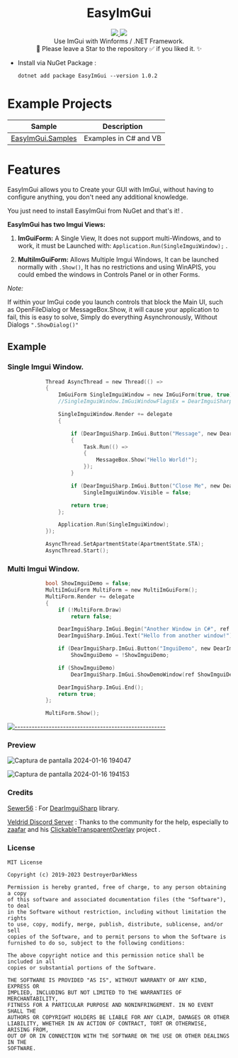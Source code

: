 <h1 align="center">EasyImGui</h1>
<p align="center">
  <a href="https://github.com/DestroyerDarkNess/RenderSpy/blob/master/LICENSE">
    <img src="https://img.shields.io/github/license/Rebzzel/kiero.svg?style=flat-square"/>
  </a>
   <img src="https://img.shields.io/badge/platform-Windows-0078d7.svg"/>
  <br>
  Use ImGui with Winforms / .NET Framework.
  <br>
  💠 Please leave a Star to the repository ✅ if you liked it. ✨
</p>

- Install via NuGet Package :
  ```
  dotnet add package EasyImGui --version 1.0.2
  ```

# Example Projects

| Sample | Description       |
|----------|---------------|
| [EasyImGui.Samples](https://github.com/DestroyerDarkNess/EasyImGui/tree/main/Samples/EasyImGui.Samples) | Examples in C# and VB |

# Features


EasyImGui allows you to Create your GUI with ImGui, without having to configure anything, you don't need any additional knowledge.

You just need to install EasyImGui from NuGet and that's it! .

**EasyImGui has two Imgui Views:**

1) **ImGuiForm:** A Single View, It does not support multi-Windows, and to work, it must be Launched with:
  ```Application.Run(SingleImguiWindow);``` .

2) **MultiImGuiForm:** Allows Multiple Imgui Windows, It can be launched normally with ```.Show()```, It has no restrictions and using WinAPIS, you could embed the windows in Controls Panel or in other Forms.

 *Note:*

If within your ImGui code you launch controls that block the Main UI, such as OpenFileDialog or MessageBox.Show, it will cause your application to fail, this is easy to solve, Simply do everything Asynchronously, Without Dialogs ```".ShowDialog()"```

## Example

### Single Imgui Window.

```C
            Thread AsyncThread = new Thread(() =>
            {
                ImGuiForm SingleImguiWindow = new ImGuiForm(true, true);
                //SingleImguiWindow.ImGuiWindowFlagsEx = DearImguiSharp.ImGuiWindowFlags.NoTitleBar;

                SingleImguiWindow.Render += delegate
                {

                    if (DearImguiSharp.ImGui.Button("Message", new DearImguiSharp.ImVec2() { X = 200, Y = 20 }))
                    {
                        Task.Run(() =>
                        {
                            MessageBox.Show("Hello World!");
                        });
                    }

                    if (DearImguiSharp.ImGui.Button("Close Me", new DearImguiSharp.ImVec2() { X = 200, Y = 20 }))
                        SingleImguiWindow.Visible = false;

                    return true;
                };

                Application.Run(SingleImguiWindow);
            });

            AsyncThread.SetApartmentState(ApartmentState.STA);
            AsyncThread.Start();
```

### Multi Imgui Window.

```C
            bool ShowImguiDemo = false;
            MultiImGuiForm MultiForm = new MultiImGuiForm();
            MultiForm.Render += delegate
            {
                if (!MultiForm.Draw)
                    return false;

                DearImguiSharp.ImGui.Begin("Another Window in C#", ref MultiForm.Draw, (int)DearImguiSharp.ImGuiWindowFlags.None);
                DearImguiSharp.ImGui.Text("Hello from another window!");

                if (DearImguiSharp.ImGui.Button("ImguiDemo", new DearImguiSharp.ImVec2() { X = 200, Y = 20 }))
                    ShowImguiDemo = !ShowImguiDemo;

                if (ShowImguiDemo)
                    DearImguiSharp.ImGui.ShowDemoWindow(ref ShowImguiDemo);

                DearImguiSharp.ImGui.End();
                return true;
            };

            MultiForm.Show();
```
[![-----------------------------------------------------](https://raw.githubusercontent.com/andreasbm/readme/master/assets/lines/colored.png)](#table-of-contents)

### Preview

![Captura de pantalla 2024-01-16 194047](https://github.com/DestroyerDarkNess/EasyImGui/assets/32405118/1ce3f2e7-7480-4832-a459-a1397493a1a3)

![Captura de pantalla 2024-01-16 194153](https://github.com/DestroyerDarkNess/EasyImGui/assets/32405118/90fe71ea-9ec4-4f10-befe-2f95d83fac51)

### Credits

[Sewer56](https://github.com/Sewer56/) : For [DearImguiSharp](https://github.com/Sewer56/DearImguiSharp) library.

[Veldrid Discord Server](https://discord.gg/s5EvvWJ) : Thanks to the community for the help, especially to [zaafar](https://github.com/zaafar/) and his [ClickableTransparentOverlay](https://github.com/zaafar/ClickableTransparentOverlay) project .

### License
```
MIT License

Copyright (c) 2019-2023 DestroyerDarkNess

Permission is hereby granted, free of charge, to any person obtaining a copy
of this software and associated documentation files (the "Software"), to deal
in the Software without restriction, including without limitation the rights
to use, copy, modify, merge, publish, distribute, sublicense, and/or sell
copies of the Software, and to permit persons to whom the Software is
furnished to do so, subject to the following conditions:

The above copyright notice and this permission notice shall be included in all
copies or substantial portions of the Software.

THE SOFTWARE IS PROVIDED "AS IS", WITHOUT WARRANTY OF ANY KIND, EXPRESS OR
IMPLIED, INCLUDING BUT NOT LIMITED TO THE WARRANTIES OF MERCHANTABILITY,
FITNESS FOR A PARTICULAR PURPOSE AND NONINFRINGEMENT. IN NO EVENT SHALL THE
AUTHORS OR COPYRIGHT HOLDERS BE LIABLE FOR ANY CLAIM, DAMAGES OR OTHER
LIABILITY, WHETHER IN AN ACTION OF CONTRACT, TORT OR OTHERWISE, ARISING FROM,
OUT OF OR IN CONNECTION WITH THE SOFTWARE OR THE USE OR OTHER DEALINGS IN THE
SOFTWARE.
```
